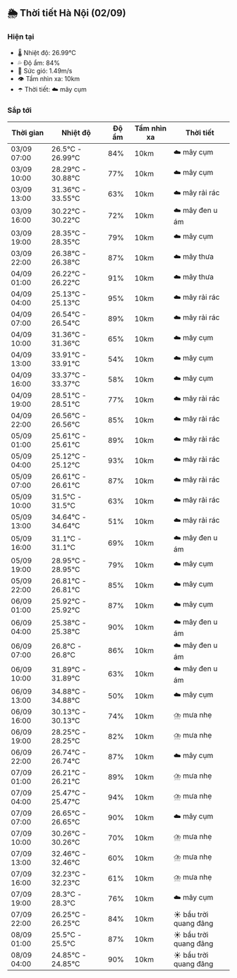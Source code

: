 ## 🌦️ Thời tiết Hà Nội (02/09)

### Hiện tại

- 🌡️ Nhiệt độ: 26.99℃
- 💦 Độ ẩm: 84%
- 💨 Sức gió: 1.49m/s
- 👁️ Tầm nhìn xa: 10km
- ☂️ Thời tiết: ☁️ mây cụm

### Sắp tới

| Thời gian | Nhiệt độ | Độ ẩm | Tầm nhìn xa | Thời tiết |
| --- | --- | --- | --- | --- |
| 03/09 07:00 | 26.5℃ - 26.99℃ | 84% | 10km | ☁️ mây cụm |
| 03/09 10:00 | 28.29℃ - 30.88℃ | 77% | 10km | ☁️ mây cụm |
| 03/09 13:00 | 31.36℃ - 33.55℃ | 63% | 10km | ☁️ mây rải rác |
| 03/09 16:00 | 30.22℃ - 30.22℃ | 72% | 10km | ☁️ mây đen u ám |
| 03/09 19:00 | 28.35℃ - 28.35℃ | 79% | 10km | ☁️ mây cụm |
| 03/09 22:00 | 26.38℃ - 26.38℃ | 87% | 10km | ☁️ mây thưa |
| 04/09 01:00 | 26.22℃ - 26.22℃ | 91% | 10km | ☁️ mây thưa |
| 04/09 04:00 | 25.13℃ - 25.13℃ | 95% | 10km | ☁️ mây rải rác |
| 04/09 07:00 | 26.54℃ - 26.54℃ | 89% | 10km | ☁️ mây rải rác |
| 04/09 10:00 | 31.36℃ - 31.36℃ | 65% | 10km | ☁️ mây cụm |
| 04/09 13:00 | 33.91℃ - 33.91℃ | 54% | 10km | ☁️ mây cụm |
| 04/09 16:00 | 33.37℃ - 33.37℃ | 58% | 10km | ☁️ mây cụm |
| 04/09 19:00 | 28.51℃ - 28.51℃ | 77% | 10km | ☁️ mây rải rác |
| 04/09 22:00 | 26.56℃ - 26.56℃ | 85% | 10km | ☁️ mây rải rác |
| 05/09 01:00 | 25.61℃ - 25.61℃ | 89% | 10km | ☁️ mây rải rác |
| 05/09 04:00 | 25.12℃ - 25.12℃ | 93% | 10km | ☁️ mây rải rác |
| 05/09 07:00 | 26.61℃ - 26.61℃ | 87% | 10km | ☁️ mây rải rác |
| 05/09 10:00 | 31.5℃ - 31.5℃ | 63% | 10km | ☁️ mây rải rác |
| 05/09 13:00 | 34.64℃ - 34.64℃ | 51% | 10km | ☁️ mây rải rác |
| 05/09 16:00 | 31.1℃ - 31.1℃ | 69% | 10km | ☁️ mây đen u ám |
| 05/09 19:00 | 28.95℃ - 28.95℃ | 79% | 10km | ☁️ mây cụm |
| 05/09 22:00 | 26.81℃ - 26.81℃ | 85% | 10km | ☁️ mây cụm |
| 06/09 01:00 | 25.92℃ - 25.92℃ | 87% | 10km | ☁️ mây cụm |
| 06/09 04:00 | 25.38℃ - 25.38℃ | 90% | 10km | ☁️ mây đen u ám |
| 06/09 07:00 | 26.8℃ - 26.8℃ | 86% | 10km | ☁️ mây đen u ám |
| 06/09 10:00 | 31.89℃ - 31.89℃ | 63% | 10km | ☁️ mây đen u ám |
| 06/09 13:00 | 34.88℃ - 34.88℃ | 50% | 10km | ☁️ mây cụm |
| 06/09 16:00 | 30.13℃ - 30.13℃ | 74% | 10km | ⛈️ mưa nhẹ |
| 06/09 19:00 | 28.25℃ - 28.25℃ | 82% | 10km | ⛈️ mưa nhẹ |
| 06/09 22:00 | 26.74℃ - 26.74℃ | 87% | 10km | ☁️ mây cụm |
| 07/09 01:00 | 26.21℃ - 26.21℃ | 89% | 10km | ⛈️ mưa nhẹ |
| 07/09 04:00 | 25.47℃ - 25.47℃ | 94% | 10km | ⛈️ mưa nhẹ |
| 07/09 07:00 | 26.65℃ - 26.65℃ | 90% | 10km | ☁️ mây cụm |
| 07/09 10:00 | 30.26℃ - 30.26℃ | 70% | 10km | ⛈️ mưa nhẹ |
| 07/09 13:00 | 32.46℃ - 32.46℃ | 60% | 10km | ⛈️ mưa nhẹ |
| 07/09 16:00 | 32.23℃ - 32.23℃ | 61% | 10km | ⛈️ mưa nhẹ |
| 07/09 19:00 | 28.3℃ - 28.3℃ | 76% | 10km | ☁️ mây cụm |
| 07/09 22:00 | 26.25℃ - 26.25℃ | 84% | 10km | ☀️ bầu trời quang đãng |
| 08/09 01:00 | 25.5℃ - 25.5℃ | 87% | 10km | ☀️ bầu trời quang đãng |
| 08/09 04:00 | 24.85℃ - 24.85℃ | 90% | 10km | ☀️ bầu trời quang đãng |
